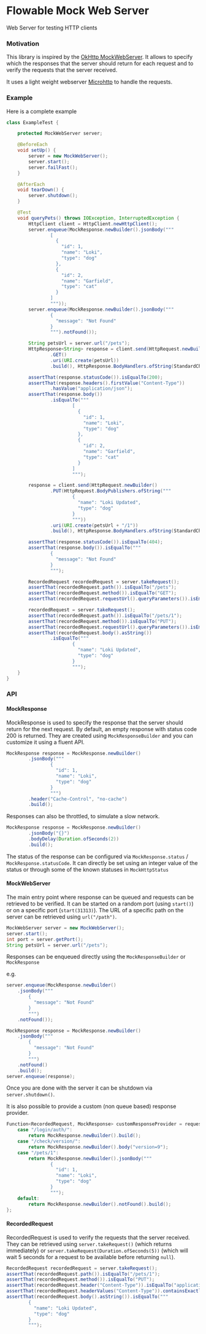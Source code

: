 # Flowable Mock Web Server

Web Server for testing HTTP clients

### Motivation

This library is inspired by the [OkHttp MockWebServer](https://github.com/square/okhttp/tree/master/mockwebserver).
It allows to specify which the responses that the server should return for each request and to verify the requests that the server received.

It uses a light weight webserver [Microhttp](https://github.com/ebarlas/microhttp) to handle the requests.

### Example

Here is a complete example

```java
class ExampleTest {

    protected MockWebServer server;

    @BeforeEach
    void setUp() {
        server = new MockWebServer();
        server.start();
        server.failFast();
    }

    @AfterEach
    void tearDown() {
        server.shutdown();
    }

    @Test
    void queryPets() throws IOException, InterruptedException {
        HttpClient client = HttpClient.newHttpClient();
        server.enqueue(MockResponse.newBuilder().jsonBody("""
                [
                  {
                    "id": 1,
                    "name": "Loki",
                    "type": "dog"
                  },
                  {
                    "id": 2,
                    "name": "Garfield",
                    "type": "cat"
                  }
                ]
                """));
        server.enqueue(MockResponse.newBuilder().jsonBody("""
                {
                  "message": "Not Found"
                }
                """).notFound());

        String petsUrl = server.url("/pets");
        HttpResponse<String> response = client.send(HttpRequest.newBuilder()
                .GET()
                .uri(URI.create(petsUrl))
                .build(), HttpResponse.BodyHandlers.ofString(StandardCharsets.UTF_8));

        assertThat(response.statusCode()).isEqualTo(200);
        assertThat(response.headers().firstValue("Content-Type"))
                .hasValue("application/json");
        assertThat(response.body())
                .isEqualTo("""
                        [
                          {
                            "id": 1,
                            "name": "Loki",
                            "type": "dog"
                          },
                          {
                            "id": 2,
                            "name": "Garfield",
                            "type": "cat"
                          }
                        ]
                        """);

        response = client.send(HttpRequest.newBuilder()
                .PUT(HttpRequest.BodyPublishers.ofString("""
                        {
                          "name": "Loki Updated",
                          "type": "dog"
                        }
                        """))
                .uri(URI.create(petsUrl + "/1"))
                .build(), HttpResponse.BodyHandlers.ofString(StandardCharsets.UTF_8));

        assertThat(response.statusCode()).isEqualTo(404);
        assertThat(response.body()).isEqualTo("""
                {
                  "message": "Not Found"
                }
                """);

        RecordedRequest recordedRequest = server.takeRequest();
        assertThat(recordedRequest.path()).isEqualTo("/pets");
        assertThat(recordedRequest.method()).isEqualTo("GET");
        assertThat(recordedRequest.requestUrl().queryParameters()).isEmpty();

        recordedRequest = server.takeRequest();
        assertThat(recordedRequest.path()).isEqualTo("/pets/1");
        assertThat(recordedRequest.method()).isEqualTo("PUT");
        assertThat(recordedRequest.requestUrl().queryParameters()).isEmpty();
        assertThat(recordedRequest.body().asString())
                .isEqualTo("""
                        {
                          "name": "Loki Updated",
                          "type": "dog"
                        }
                        """);
    }
}
```

### API

#### MockResponse

MockResponse is used to specify the response that the server should return for the next request.
By default, an empty response with status code 200 is returned.
They are created using `MockResponseBuilder` and you can customize it using a fluent API.

```java
MockResponse response = MockResponse.newBuilder()
        .jsonBody("""
                {
                  "id": 1,
                  "name": "Loki",
                  "type": "dog"
                }
                """)
        .header("Cache-Control", "no-cache")
        .build();
```

Responses can also be throttled, to simulate a slow network.

```java
MockResponse response = MockResponse.newBuilder()
        .jsonBody("{}")
        .bodyDelay(Duration.ofSeconds(2))
        .build();
```

The status of the response can be configured via `MockResponse.status` / `MockResponse.statusCode`.
It can directly be set using an integer value of the status or through some of the known statuses in `MockHttpStatus`

#### MockWebServer

The main entry point where response can be queued and requests can be retrieved to be verified.
It can be started on a random port (using `start()`) or on a specific port (`start(31313)`).
The URL of a specific path on the server can be retrieved using `url("/path")`.

```java
MockWebServer server = new MockWebServer();
server.start();
int port = server.getPort();
String petsUrl = server.url("/pets");
```

Responses can be enqueued directly using the `MockResponseBuilder` or `MockResponse`

e.g.

```java
server.enqueue(MockResponse.newBuilder()
    .jsonBody("""
        {
          "message": "Not Found"
        }
        """)
    .notFound());
```

```java
MockResponse response = MockResponse.newBuilder()
    .jsonBody("""
        {
          "message": "Not Found"
        }
        """)
    .notFound()
    .build();
server.enqueue(response);
```
Once you are done with the server it can be shutdown via `server.shutdown()`.

It is also possible to provide a custom (non queue based) response provider.

```java
Function<RecordedRequest, MockResponse> customResponseProvider = request -> switch (request.path()) {
    case "/login/auth/":
        return MockResponse.newBuilder().build();
    case "/check/version/":
        return MockResponse.newBuilder().body("version=9");
    case "/pets/1":
        return MockResponse.newBuilder().jsonBody("""
                {
                  "id": 1,
                  "name": "Loki",
                  "type": "dog"
                }
                """);
    default:
        return MockResponse.newBuilder().notFound().build();
};
```

#### RecordedRequest

RecordedRequest is used to verify the requests that the server received.
They can be retrieved using `server.takeRequest()` (which returns immediately) or `server.takeRequest(Duration.ofSeconds(5))` (which will wait 5 seconds for a request to be available before returning `null`).


```java
RecordedRequest recordedRequest = server.takeRequest();
assertThat(recordedRequest.path()).isEqualTo("/pets/1");
assertThat(recordedRequest.method()).isEqualTo("PUT");
assertThat(recordedRequest.header("Content-Type")).isEqualTo("application/json");
assertThat(recordedRequest.headerValues("Content-Type")).containsExactly("application/json");
assertThat(recordedRequest.body().asString()).isEqualTo("""
        {
          "name": "Loki Updated",
          "type": "dog"
        }
        """);
```
